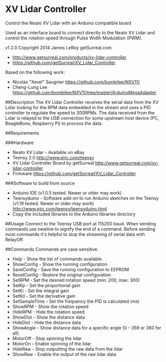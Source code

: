 XV Lidar Controller
===================

Control the Neato XV Lidar with an Arduino compatible board

Used as an interface board to connect directly to the Neato XV Lidar and control the rotation speed through Pulse Width Modulation (PWM).

v1.2.0 Copyright 2014 James LeRoy getSurreal.com
* http://www.getsurreal.com/products/xv-lidar-controller
* https://github.com/getSurreal/XV_Lidar_Controller

Based on the following work: 
* Nicolas "Xevel" Saugnier https://github.com/bombilee/NXV11/
* Cheng-Lung Lee https://github.com/bombilee/NXV11/tree/master/ArduinoMegaAdapter


##Description
The XV Lidar Controller receives the serial data from the XV Lidar looking for the RPM data embedded in the stream and uses a PID controller to regulate the speed to 300RPMs.  The data received from the Lidar is relayed to the USB connection for some upstream host device (PC, BeagleBone, Raspberry Pi) to process the data.

##Requirements

###Hardware
* Neato XV Lidar - Available on eBay
* Teensy 2.0 http://www.pjrc.com/teensy
* XV Lidar Controller Board by getSurreal http://www.getsurreal.com/xv-lidar-controller
* Firmware https://github.com/getSurreal/XV_Lidar_Controller


###Software to build from source
* Arduino IDE (v1.0.5 tested. Newer or older may work)
* Teensyduino - Software add-on to run Arduino sketches on the Teensy (v1.19 tested. Newer or older may work)
 http://www.pjrc.com/teensy/teensyduino.html
* Copy the included libraries to the Arduino libraries directory

##Usage
Connect to the Teensy USB port at 115200 baud.  When sending commands use newline to signify the end of a command.  Before sending most commands it's helpful to stop the streaming of serial data with RelayOff.

##Commands
Commands are case sensitive.
* Help - Show the list of commands available
* ShowConfig    - Show the running configuration
* SaveConfig    - Save the running configuration to EEPROM
* ResetConfig   - Restore the original configuration
* SetRPM        - Set the desired rotation speed (min: 200, max: 300)
* SetKp         - Set the proportional gain
* SetKi         - Set the integral gain
* SetKd         - Set the derivative gain
* SetSampleTime - Set the frequency the PID is calculated (ms)
* ShowRPM       - Show the rotation speed
* HideRPM       - Hide the rotation speed
* ShowDist      - Show the distance data
* HideDist      - Hide the distance data
* ShowAngle     - Show distance data for a specific angle (0 - 359 or 360 for all)
* MotorOff      - Stop spinning the lidar
* MotorOn       - Enable spinning of the lidar
* HideRaw       - Stop outputting the raw data from the lidar
* ShowRaw       - Enable the output of the raw lidar data


